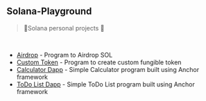 ## Solana-Playground

> 🌟Solana personal projects 🚀

<br />

- <a href="https://github.com/NikhilSharma03/Solana-Playground/tree/main/Airdrop">Airdrop</a><span> - Program to Airdrop SOL</span>
- <a href="https://github.com/NikhilSharma03/Solana-Playground/tree/main/Custom_Fungible_Token">Custom Token</a><span> - Program to create custom fungible token</span>
- <a href="https://github.com/NikhilSharma03/Solana-Playground/tree/main/Calculator-Dapp">Calculator Dapp</a><span> - Simple Calculator program built using Anchor framework</span>
- <a href="https://github.com/NikhilSharma03/Solana-Playground/tree/main/ToDo_List">ToDo List Dapp</a><span> - Simple ToDo List program built using Anchor framework</span>


